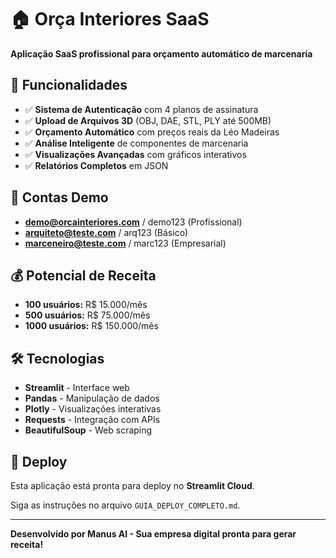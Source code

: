 # 🏠 Orça Interiores SaaS

**Aplicação SaaS profissional para orçamento automático de marcenaria**

## 🚀 Funcionalidades

- ✅ **Sistema de Autenticação** com 4 planos de assinatura
- ✅ **Upload de Arquivos 3D** (OBJ, DAE, STL, PLY até 500MB)
- ✅ **Orçamento Automático** com preços reais da Léo Madeiras
- ✅ **Análise Inteligente** de componentes de marcenaria
- ✅ **Visualizações Avançadas** com gráficos interativos
- ✅ **Relatórios Completos** em JSON

## 🎯 Contas Demo

- **demo@orcainteriores.com** / demo123 (Profissional)
- **arquiteto@teste.com** / arq123 (Básico)
- **marceneiro@teste.com** / marc123 (Empresarial)

## 💰 Potencial de Receita

- **100 usuários:** R$ 15.000/mês
- **500 usuários:** R$ 75.000/mês
- **1000 usuários:** R$ 150.000/mês

## 🛠️ Tecnologias

- **Streamlit** - Interface web
- **Pandas** - Manipulação de dados
- **Plotly** - Visualizações interativas
- **Requests** - Integração com APIs
- **BeautifulSoup** - Web scraping

## 📱 Deploy

Esta aplicação está pronta para deploy no **Streamlit Cloud**.

Siga as instruções no arquivo `GUIA_DEPLOY_COMPLETO.md`.

---

**Desenvolvido por Manus AI - Sua empresa digital pronta para gerar receita!**

